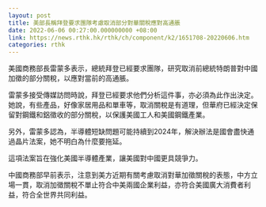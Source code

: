 ```yaml
---
layout: post
title: 美部長稱拜登要求團隊考慮取消部分對華關稅應對高通脹
date: 2022-06-06 00:27:00.000000000 +08:00
link: https://news.rthk.hk/rthk/ch/component/k2/1651708-20220606.htm
categories: rthk
---
```


美國商務部長雷蒙多表示，總統拜登已經要求團隊，研究取消前總統特朗普對中國加徵的部分關稅，以應對當前的高通脹。

雷蒙多接受傳媒訪問時說，拜登已經要求他們分析這件事，亦必須為此作出決定。她說，有些產品，好像家居用品和單車等，取消關稅是有道理，但華府已經決定保留對鋼鐵和鋁徵收的部分關稅，以保護美國工人和美國鋼鐵產業。

另外，雷蒙多認為，半導體短缺問題可能持續到2024年，解決辦法是國會盡快通過晶片法案，她不明白為什麼要拖延。

這項法案旨在強化美國半導體產業，讓美國對中國更具競爭力。

中國商務部早前表示，注意到美方近期有關考慮取消對華加徵關稅的表態，中方立場一貫，取消加徵關稅不單止符合中美兩國企業利益，亦符合美國廣大消費者利益，符合全世界共同利益。
